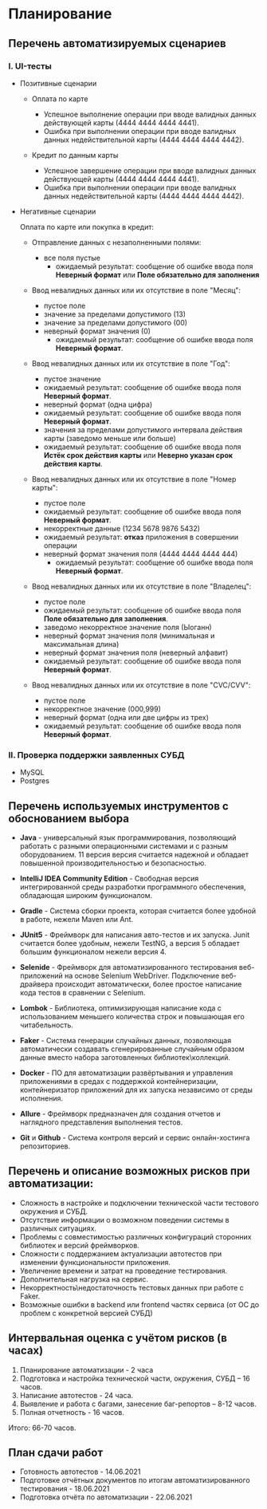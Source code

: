 # Планирование

## Перечень автоматизируемых сценариев

### I. UI-тесты

* Позитивные сценарии
  
  + Оплата по карте
    - Успешное выполнение операции при вводе валидных данных действующей карты (4444 4444 4444 4441).
    - Ошибка при выполнении операции при вводе валидных данных недействительной карты (4444 4444 4444 4442).

  + Кредит по данным карты
    - Успешное завершение операции при вводе валидных данных действующей карты (4444 4444 4444 4441).
    - Ошибка при выполнении операции при вводе валидных данных недействительной карты (4444 4444 4444 4442).

* Негативные сценарии
  
  Оплата по карте или покупка в кредит:

    + Отправление данных с незаполненными полями:
	    - все поля пустые 
            - ожидаемый результат: сообщение об ошибке ввода поля **Неверный формат** или **Поле обязательно для заполнения**

    + Ввод невалидных данных или их отсутствие в поле "Месяц":
	    - пустое поле
	    - значение за пределами допустимого (13)
	    - значение за пределами допустимого (00)
	    - неверный формат значения (0)
            - ожидаемый результат: сообщение об ошибке ввода поля **Неверный формат**.

    + Ввод невалидных данных или их отсутствие в поле "Год":
	    - пустое значение
	    - ожидаемый результат: сообщение об ошибке ввода поля **Неверный формат**.
	    - неверный формат (одна цифра)
	    - ожидаемый результат: сообщение об ошибке ввода поля **Неверный формат**.
	    - значения за пределами допустимого интервала действия карты (заведомо меньше или больше)
	    - ожидаемый результат: сообщение об ошибке ввода поля **Истёк срок действия карты** или **Неверно указан срок действия карты**.

    + Ввод невалидных данных или их отсутствие в поле "Номер карты":
	    - пустое поле
	    - ожидаемый результат: сообщение об ошибке ввода поля **Неверный формат**.
	    - некорректные данные (1234 5678 9876 5432)
	    - ожидаемый результат: **отказ** приложения в совершении операции
	    - неверный формат значения поля (4444 4444 4444 444)
            - ожидаемый результат: сообщение об ошибке ввода поля **Неверный формат**.
	
    + Ввод невалидных данных или их отсутствие в поле "Владелец":
	    - пустое поле
	    - ожидаемый результат: сообщение об ошибке ввода поля **Поле обязательно для заполнения**.
	    - заведомо некорректное значение поля (Ыоганн) 
	    - неверный формат значения поля (минимальная и максимальная длина)
	    - неверный формат значения поля (неверный алфавит)
	    - ожидаемый результат: сообщение об ошибке ввода поля **Неверный формат**.

    + Ввод невалидных данных или их отсутствие в поле "CVC/CVV":
	    - пустое поле
	    - некорректное значение (000,999)
	    - неверный формат (одна или две цифры из трех)
	    - ожидаемый результат: сообщение об ошибке ввода поля **Неверный формат**.

### II. Проверка поддержки заявленных СУБД

- MySQL
- Postgres

## Перечень используемых инструментов с обоснованием выбора

* **Java** - универсальный язык программирования, позволяющий работать с разными операционными системами и с разным оборудованием. 11 версия версия считается надежной и обладает повышенной производительностью и безопасностью.

* **IntelliJ IDEA Community Edition** - Свободная версия интегрированной среды разработки программного обеспечения, обладающая широким функционалом.

* **Gradle** - Система сборки проекта, которая считается более удобной в работе, нежели Maven или Ant.

* **JUnit5** - Фреймворк для написания авто-тестов и их запуска. Junit считается более удобным, нежели TestNG, а версия 5 обладает большим функционалом нежели версия 4.

* **Selenide** - Фреймворк для автоматизированного тестирования веб-приложений на основе Selenium WebDriver. Подключение веб-драйвера происходит автоматически, более простое написание кода тестов в сравнении с Selenium.

* **Lombok** - Библиотека, оптимизирующая написание кода с использованием меньшего количества строк и повышающая его читабельность.

* **Faker** - Система генерации случайных данных, позволяющая автоматически создавать сгенерированные случайным образом данные вместо набора заготовленных библиотек\коллекций.

* **Docker** - ПО для автоматизации развёртывания и управления приложениями в средах с поддержкой контейнеризации, контейнеризатор приложений для их запуска независимо от среды исполнения.

* **Allure** - Фреймворк предназначен для создания отчетов и наглядного представления выполнения тестов.

* **Git** и **Github** - Система контроля версий и сервис онлайн-хостинга репозиториев.

## Перечень и описание возможных рисков при автоматизации:

- Сложность в настройке и подключении технической части тестового окружения и СУБД.
- Отсутствие информации о возможном поведении системы в различных ситуациях.
- Проблемы с совместимостью различных конфигураций сторонних библиотек и версий фреймворков.
- Сложности с поддержанием актуализации автотестов при изменении функциональности приложения.
- Увеличение времени и затрат на проведение тестирования.
- Дополнительная нагрузка на сервис.
- Некорректность\недостаточность тестовых данных при работе с Faker.
- Возможные ошибки в backend или frontend частях сервиса (от ОС до проблем с конкретной версией СУБД)

## Интервальная оценка с учётом рисков (в часах)

1. Планирование автоматизации - 2 часа
1. Подготовка и настройка технической части, окружения, СУБД – 16 часов.
1. Написание автотестов - 24 часа.
1. Выявление и работа с багами, занесение баг-репортов – 8-12 часов.
1. Полная отчетность -  16 часов.

Итого: 66-70 часов.

## План сдачи работ

- Готовность автотестов - 14.06.2021
- Подготовке отчётных документов по итогам автоматизированного тестирования - 18.06.2021
- Подготовка отчёта по автоматизации - 22.06.2021